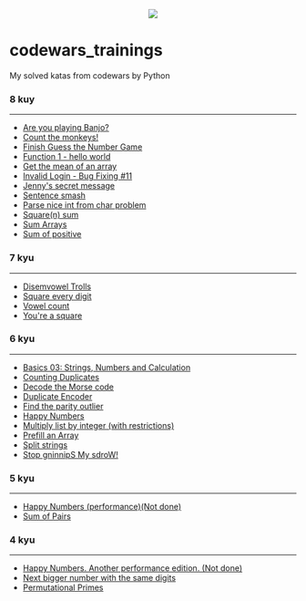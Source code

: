 <p align="center">

<img src="https://www.codewars.com/packs/assets/logo-square-red-big.c74ae0e7.png">
</p>

# codewars_trainings
My solved katas from codewars by Python

### 8 kuy
***
* <a href="https://github.com/amoglock/codewars_trainings/blob/main/8_kyu/are_you_banjo.py">Are you playing Banjo?</a>
* [Count the monkeys!](https://github.com/amoglock/codewars_trainings/blob/main/8_kyu/count_monkeys.py)
* [Finish Guess the Number Game](https://github.com/amoglock/codewars_trainings/blob/main/8_kyu/number_game.py)
* [Function 1 - hello world](https://github.com/amoglock/codewars_trainings/blob/main/8_kyu/hello_world.py)
* [Get the mean of an array](https://github.com/amoglock/codewars_trainings/blob/main/8_kyu/get_mean_array.py) 
* [Invalid Login - Bug Fixing #11](https://github.com/amoglock/codewars_trainings/blob/main/8_kyu/bug_fixing_11.py)
* [Jenny's secret message](https://github.com/amoglock/codewars_trainings/blob/main/8_kyu/secret_message.py)
* [Sentence smash](https://github.com/amoglock/codewars_trainings/blob/main/8_kyu/sentence_smash.py)
* [Parse nice int from char problem](https://github.com/amoglock/codewars_trainings/blob/main/8_kyu/parse_int.py)
* <a href="https://github.com/amoglock/codewars_trainings/blob/main/8_kyu/square(n)_sum.py">Square(n) sum</a>
* <a href="https://github.com/amoglock/codewars_trainings/blob/main/8_kyu/sum_arrays.py">Sum Arrays</a>
* <a href="https://github.com/amoglock/codewars_trainings/blob/main/8_kyu/sum_of_positive.py">Sum of positive</a>

### 7 kyu
***
* [Disemvowel Trolls](https://github.com/amoglock/codewars_trainings/blob/main/7_kyu/disemvowel_trolls.py)
* <a href="https://github.com/amoglock/codewars_trainings/blob/main/7_kyu/square_every_digit.py">Square every digit</a>
* <a href="https://github.com/amoglock/codewars_trainings/blob/main/7_kyu/vowel_count.py">Vowel count</a>
* [You're a square](https://github.com/amoglock/codewars_trainings/blob/main/7_kyu/you_are_square.py)

### 6 kyu
***
* [Basics 03: Strings, Numbers and Calculation](https://github.com/amoglock/codewars_trainings/blob/main/6_kyu/basics_03.py)
* [Counting Duplicates](https://github.com/amoglock/codewars_trainings/blob/main/6_kyu/counting_duplicates.py)
* <a href="https://github.com/amoglock/codewars_trainings/blob/main/6_kyu/decode_the_morse_code.py">Decode the Morse code</a>
* [Duplicate Encoder](https://github.com/amoglock/codewars_trainings/blob/main/6_kyu/duplicate_encoder.py)
* <a href="https://github.com/amoglock/codewars_trainings/blob/main/6_kyu/find_the_parity_outlier.py">Find the parity outlier</a>
* [Happy Numbers](https://github.com/amoglock/codewars_trainings/blob/main/6_kyu/happy_numbers.py)
* [Multiply list by integer (with restrictions)](https://github.com/amoglock/codewars_trainings/blob/main/6_kyu/multiply_list_restrictions.py)
* [Prefill an Array](https://github.com/amoglock/codewars_trainings/blob/main/6_kyu/prefill_an_array.py)
* [Split strings](https://github.com/amoglock/codewars_trainings/blob/main/6_kyu/split_strings.py)
* <a href="https://github.com/amoglock/codewars_trainings/blob/main/6_kyu/stop_gninnips_my_sdrow.py">Stop gninnipS My sdroW!</a>

### 5 kyu
***
* [Happy Numbers (performance)(Not done)](https://github.com/amoglock/codewars_trainings/blob/main/5_kyu/happy_numbers_performance.py)
* [Sum of Pairs](https://github.com/amoglock/codewars_trainings/blob/main/5_kyu/sum_of_pairs.py)

### 4 kyu
***
* [Happy Numbers. Another performance edition. (Not done)](https://github.com/amoglock/codewars_trainings/blob/main/4_kyu/happy_numbers_another_performance.py)
* [Next bigger number with the same digits](https://github.com/amoglock/codewars_trainings/blob/main/4_kyu/next_bigger_number.py)
* [Permutational Primes ](https://github.com/amoglock/codewars_trainings/blob/main/4_kyu/permutational_primes.py)
